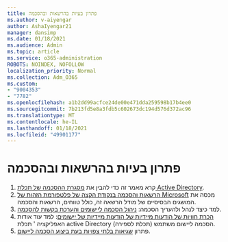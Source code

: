 ```yaml
---
title: פתרון בעיות בהרשאות ובהסכמה
ms.author: v-aiyengar
author: AshaIyengar21
manager: dansimp
ms.date: 01/18/2021
ms.audience: Admin
ms.topic: article
ms.service: o365-administration
ROBOTS: NOINDEX, NOFOLLOW
localization_priority: Normal
ms.collection: Adm_O365
ms.custom:
- "9004353"
- "7782"
ms.openlocfilehash: a1b2dd99acfce24de00e471dda259598b17b4ee0
ms.sourcegitcommit: 7b213fd5e8a3fdb5c602673dc194d576d372ac96
ms.translationtype: MT
ms.contentlocale: he-IL
ms.lasthandoff: 01/18/2021
ms.locfileid: "49901177"
---
```

# <a name="troubleshoot-permissions-and-consents"></a>פתרון בעיות בהרשאות ובהסכמה

1. קרא מאמר זה כדי להבין את [מסגרת ההסכמה של תכלת Active Directory](https://docs.microsoft.com/azure/active-directory/develop/consent-framework).
1. [הרשאות והסכמה בנקודת הקצה של פלטפורמת הזהות של Microsoft](https://docs.microsoft.com/azure/active-directory/develop/v2-permissions-and-consent) מכסה את המושגים הבסיסיים של מודל הרשאה זה, כולל טווחים, הרשאות והסכמה.
1. למד כיצד לנהל ולהעריך הסכמה: [ניהול הסכמה ליישומים והערכת בקשות להסכמה](https://docs.microsoft.com/azure/active-directory/manage-apps/manage-consent-requests#evaluating-a-request-for-tenant-wide-admin-consent).
1. [הכרת חוויות של הודעות מיידיות של הודעות מיידיות של יישומים](https://docs.microsoft.com/azure/active-directory/develop/application-consent-experience): למד עוד אודות האפליקציה ' תכלת active Directory (תכלת לספירה) הסכמה ליישום משתמש.
1. פתרון [שגיאות בלתי צפויות בעת ביצוע הסכמה ליישום](https://docs.microsoft.com/azure/active-directory/manage-apps/application-sign-in-unexpected-user-consent-error).
